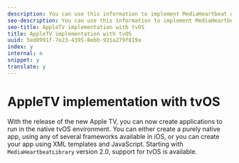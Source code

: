 ```yaml
---
description: You can use this information to implement MediaHeartbeat on Apple TV with tvOS.
seo-description: You can use this information to implement MediaHeartbeat on Apple TV with tvOS.
seo-title: AppleTV implementation with tvOS
title: AppleTV implementation with tvOS
uuid: 5ed8991f-7e23-4395-8ebb-921a279f819a
index: y
internal: n
snippet: y
translate: y
---
```


# AppleTV implementation with tvOS

With the release of the new Apple TV, you can now create applications to run in the native tvOS environment. You can either create a purely native app, using any of several frameworks available in iOS, or you can create your app using XML templates and JavaScript. Starting with ` MediaHeartbeatLibrary` version 2.0, support for tvOS is available. 
